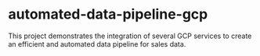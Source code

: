 # automated-data-pipeline-gcp
This project demonstrates the integration of several GCP services to create an efficient and automated data pipeline for sales data.

